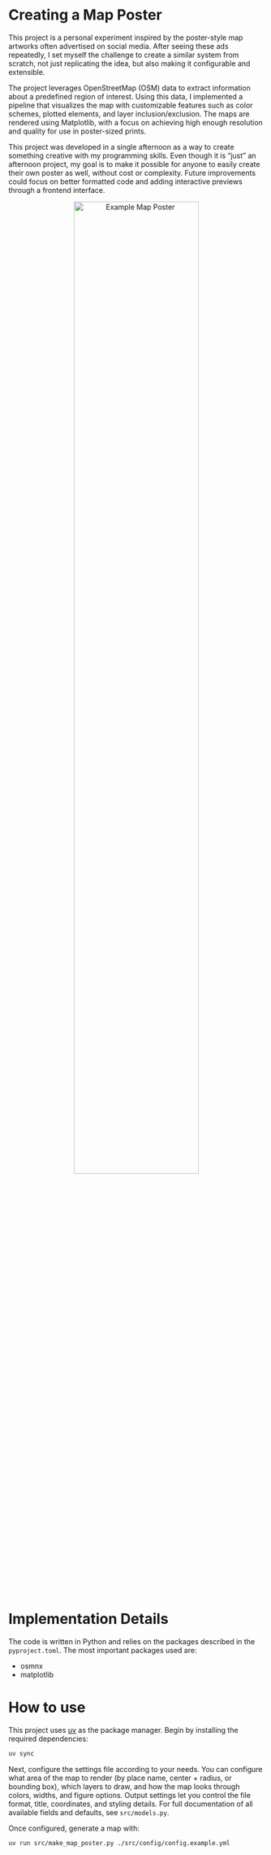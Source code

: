 # Creating a Map Poster
This project is a personal experiment inspired by the poster-style map artworks often advertised on social media. After seeing these ads repeatedly, I set myself the challenge to create a similar system from scratch, not just replicating the idea, but also making it configurable and extensible.

The project leverages OpenStreetMap (OSM) data to extract information about a predefined region of interest. Using this data, I implemented a pipeline that visualizes the map with customizable features such as color schemes, plotted elements, and layer inclusion/exclusion. The maps are rendered using Matplotlib, with a focus on achieving high enough resolution and quality for use in poster-sized prints.

This project was developed in a single afternoon as a way to create something creative with my programming skills. Even though it is “just” an afternoon project, my goal is to make it possible for anyone to easily create their own poster as well, without cost or complexity. Future improvements could focus on better formatted code and adding interactive previews through a frontend interface.

<p align="center" width="100%">
    <img src="src/images/poster.png" alt="Example Map Poster" width="70%">
</p>

# Implementation Details
The code is written in Python and relies on the packages described in the `pyproject.toml`. The most important packages used are:
* osmnx
* matplotlib

# How to use
This project uses [uv](https://astral.sh/) as the package manager. Begin by installing the required dependencies:
```bash
uv sync
```

Next, configure the settings file according to your needs. You can configure what area of the map to render (by place name, center + radius, or bounding box), which layers to draw, and how the map looks through colors, widths, and figure options. Output settings let you control the file format, title, coordinates, and styling details. For full documentation of all available fields and defaults, see `src/models.py`.

Once configured, generate a map with:
```bash
uv run src/make_map_poster.py ./src/config/config.example.yml
```